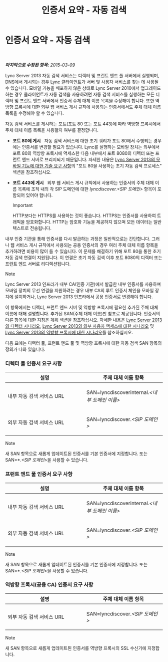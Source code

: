 ﻿---
title: 인증서 요약 - 자동 검색
TOCTitle: 인증서 요약 - 자동 검색
ms:assetid: 16ac96bb-882a-4141-b75c-9530637548d9
ms:mtpsurl: https://technet.microsoft.com/ko-kr/library/JJ945616(v=OCS.15)
ms:contentKeyID: 52056792
ms.date: 08/10/2015
mtps_version: v=OCS.15
ms.translationtype: HT
---

# 인증서 요약 - 자동 검색

 

_**마지막으로 수정된 항목:** 2015-03-09_

Lync Server 2013 자동 검색 서비스는 디렉터 및 프런트 엔드 풀 서버에서 실행되며, DNS에서 게시되는 경우 Lync 클라이언트가 서버 및 사용자 서비스를 찾는 데 사용될 수 있습니다. 모바일 기능을 배포하지 않은 상태로 Lync Server 2010에서 업그레이드하는 경우 클라이언트가 자동 검색을 사용하려면 자동 검색 서비스를 실행하는 모든 디렉터 및 프런트 엔드 서버에서 인증서 주체 대체 이름 목록을 수정해야 합니다. 또한 역방향 프록시에 대한 외부 웹 서비스 게시 규칙에 사용되는 인증서에서도 주체 대체 이름 목록을 수정해야 할 수 있습니다.

자동 검색 서비스를 게시하는 포트(포트 80 또는 포트 443)에 따라 역방향 프록시에서 주체 대체 이름 목록을 사용할지 여부를 결정합니다.

  - **포트 80에 게시**   자동 검색 서비스에 대한 초기 쿼리가 포트 80에서 수행되는 경우에는 인증서를 변경할 필요가 없습니다. Lync를 실행하는 모바일 장치는 외부에서 포트 80의 역방향 프록시에 액세스한 다음 내부에서 포트 8080의 디렉터 또는 프런트 엔드 서버로 브리지되기 때문입니다. 자세한 내용은 [Lync Server 2013의 모바일 기능에 대한 기술 요구 사항](lync-server-2013-technical-requirements-for-mobility.md)의 "포트 80을 사용하는 초기 자동 검색 프로세스" 섹션을 참조하십시오.

  - **포트 443에 게시**   외부 웹 서비스 게시 규칙에서 사용하는 인증서의 주체 대체 이름 목록에 조직 내의 각 SIP 도메인에 대한 *lyncdiscover.\<SIP 도메인\>* 항목이 포함되어 있어야 합니다.
    

    > [!IMPORTANT]
    > HTTP보다는 HTTPS를 사용하는 것이 좋습니다. HTTPS는 인증서를 사용하여 트래픽을 암호화합니다. HTTP는 암호화 기능을 제공하지 않으며 모든 데이터는 일반 텍스트로 전송됩니다.



내부 인증 기관을 통해 인증서를 다시 발급하는 과정은 일반적으로는 간단합니다. 그러나 웹 서비스 게시 규칙에서 사용되는 공용 인증서의 경우 여러 주체 대체 이름 항목을 추가하려면 비용이 많이 들 수 있습니다. 이 문제를 해결하기 위해 포트 80을 통한 초기 자동 검색 연결이 지원됩니다. 이 연결은 초기 자동 검색 이후 포트 8080의 디렉터 또는 프런트 엔드 서버로 리디렉션됩니다.


> [!NOTE]
> Lync Server 2013 인프라가 내부 CA(인증 기관)에서 발급한 내부 인증서를 사용하며 모바일 장치의 무선 연결을 지원하려는 경우 내부 CA의 루트 인증서 체인을 모바일 장치에 설치하거나, Lync Server 2013 인프라에서 공용 인증서로 변경해야 합니다.



이 항목에서는 디렉터, 프런트 엔드 서버 및 역방향 프록시에 필요한 추가된 주체 대체 이름에 대해 설명합니다. 추가된 SAN(주체 대체 이름)만 참조로 제공됩니다. 인증서의 다른 항목에 대한 지침은 계획 섹션을 참조하십시오. 자세한 내용은 [Lync Server 2013의 디렉터 시나리오](lync-server-2013-scenarios-for-the-director.md), [Lync Server 2013의 외부 사용자 액세스에 대한 시나리오](lync-server-2013-scenarios-for-external-user-access.md) 및 [Lync Server 2013의 역방향 프록시에 대한 시나리오](lync-server-2013-scenarios-for-reverse-proxy.md)를 참조하십시오.

다음 표에는 디렉터 풀, 프런트 엔드 풀 및 역방향 프록시에 대한 자동 검색 SAN 항목의 정의가 나와 있습니다.

### 디렉터 풀 인증서 요구 사항

<table>
<colgroup>
<col style="width: 50%" />
<col style="width: 50%" />
</colgroup>
<thead>
<tr class="header">
<th>설명</th>
<th>주체 대체 이름 항목</th>
</tr>
</thead>
<tbody>
<tr class="odd">
<td><p>내부 자동 검색 서비스 URL</p></td>
<td><p>SAN=lyncdiscoverinternal.<em>&lt;내부 도메인 이름&gt;</em></p></td>
</tr>
<tr class="even">
<td><p>외부 자동 검색 서비스 URL</p></td>
<td><p>SAN=lyncdiscover.<em>&lt;SIP 도메인&gt;</em></p></td>
</tr>
</tbody>
</table>



> [!NOTE]
> 새 SAN 항목으로 새롭게 업데이트된 인증서를 기본 인증서에 지정합니다. 또는 SAN=*.<EM>&lt;SIP 도메인&gt;</EM>을 사용할 수 있습니다.



### 프런트 엔드 풀 인증서 요구 사항

<table>
<colgroup>
<col style="width: 50%" />
<col style="width: 50%" />
</colgroup>
<thead>
<tr class="header">
<th>설명</th>
<th>주체 대체 이름 항목</th>
</tr>
</thead>
<tbody>
<tr class="odd">
<td><p>내부 자동 검색 서비스 URL</p></td>
<td><p>SAN=lyncdiscoverinternal.<em>&lt;내부 도메인 이름&gt;</em></p></td>
</tr>
<tr class="even">
<td><p>외부 자동 검색 서비스 URL</p></td>
<td><p>SAN=lyncdiscover.<em>&lt;SIP 도메인&gt;</em></p></td>
</tr>
</tbody>
</table>



> [!NOTE]
> 새 SAN 항목으로 새롭게 업데이트된 인증서를 기본 인증서에 지정합니다. 또는 SAN=*.<EM>&lt;SIP 도메인&gt;</EM>을 사용할 수 있습니다.



### 역방향 프록시(공용 CA) 인증서 요구 사항

<table>
<colgroup>
<col style="width: 50%" />
<col style="width: 50%" />
</colgroup>
<thead>
<tr class="header">
<th>설명</th>
<th>주체 대체 이름 항목</th>
</tr>
</thead>
<tbody>
<tr class="odd">
<td><p>외부 자동 검색 서비스 URL</p></td>
<td><p>SAN=lyncdiscover.<em>&lt;SIP 도메인&gt;</em></p></td>
</tr>
</tbody>
</table>



> [!NOTE]
> 새 SAN 항목으로 새롭게 업데이트된 인증서를 역방향 프록시의 SSL 수신기에 지정합니다.


